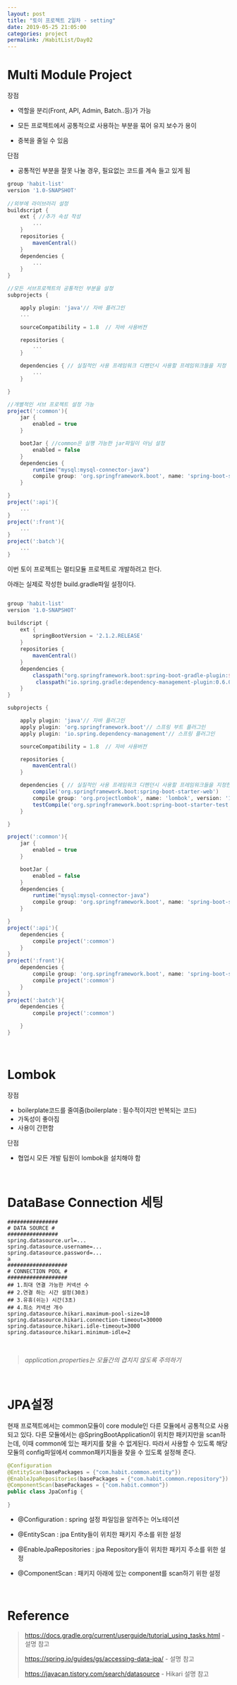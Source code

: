 ```yaml
---
layout: post
title: "토이 프로젝트 2일차 - setting"
date: 2019-05-25 21:05:00
categories: project
permalink: /HabitList/Day02
---
```


# Multi Module Project

장점

- 역할을 분리(Front, API, Admin, Batch..등)가 가능

- 모든 프로젝트에서 공통적으로 사용하는 부분을 묶어 유지 보수가 용이

- 중복을 줄일 수 있음

단점

- 공통적인 부분을 잘못 나눌 경우, 필요없는 코드를 계속 들고 있게 됨

```groovy
group 'habit-list'
version '1.0-SNAPSHOT'
    
//외부에 라이브러리 설정
buildscript {
    ext { //추가 속성 작성
        ...
    }
    repositories {
        mavenCentral()
    }
    dependencies {
        ...
    }
}

//모든 서브프로젝트의 공통적인 부분을 설정
subprojects {

    apply plugin: 'java'// 자바 플러그인
    ...

    sourceCompatibility = 1.8  // 자바 사용버전

    repositories {
        ...
    }

    dependencies { // 실질적인 사용 프레임워크 디펜던시 사용할 프레임워크들을 지정
        ...
    }

}

//개별적인 서브 프로젝트 설정 가능
project(':common'){
    jar {
        enabled = true
    }

    bootJar { //common은 실행 가능한 jar파일이 아님 설정 
        enabled = false
    }
    dependencies {
        runtime("mysql:mysql-connector-java")
        compile group: 'org.springframework.boot', name: 'spring-boot-starter-data-jpa', version: '2.1.3.RELEASE'
    }

}
project(':api'){
    ...
}
project(':front'){
    ...
}
project(':batch'){
    ...
}
```

이번 토이 프로젝트는 멀티모듈 프로젝트로 개발하려고 한다. 



아래는 실제로 작성한 build.gradle파일 설정이다.

```groovy

group 'habit-list'
version '1.0-SNAPSHOT'

buildscript {
    ext {
        springBootVersion = '2.1.2.RELEASE'
    }
    repositories {
        mavenCentral()
    }
    dependencies {
        classpath("org.springframework.boot:spring-boot-gradle-plugin:${springBootVersion}") // 스프링부트 플러그인 설정
         classpath("io.spring.gradle:dependency-management-plugin:0.6.0RELEASE")
    }
}

subprojects {

    apply plugin: 'java'// 자바 플러그인
    apply plugin: 'org.springframework.boot'// 스프링 부트 플러그인
    apply plugin: 'io.spring.dependency-management'// 스프링 플러그인

    sourceCompatibility = 1.8  // 자바 사용버전

    repositories {
        mavenCentral()
    }

    dependencies { // 실질적인 사용 프레임워크 디펜던시 사용할 프레임워크들을 지정한다.
        compile('org.springframework.boot:spring-boot-starter-web')
        compile group: 'org.projectlombok', name: 'lombok', version: '1.16.22'
        testCompile('org.springframework.boot:spring-boot-starter-test')
    }

}

project(':common'){
    jar {
        enabled = true
    }

    bootJar {
        enabled = false
    }
    dependencies {
        runtime("mysql:mysql-connector-java")
        compile group: 'org.springframework.boot', name: 'spring-boot-starter-data-jpa', version: '2.1.3.RELEASE'
    }

}
project(':api'){
    dependencies {
        compile project(':common')
    }
}
project(':front'){
    dependencies {
        compile group: 'org.springframework.boot', name: 'spring-boot-starter-thymeleaf', version: '2.1.3.RELEASE'
        compile project(':common')
    }
}
project(':batch'){
    dependencies {
        compile project(':common')

    }
}
```

<br/>

# Lombok

장점

- boilerplate코드를 줄여줌(boilerplate : 필수적이지만 반복되는 코드)
- 가독성이 좋아짐
- 사용이 간편함

단점

- 협업시 모든 개발 팀원이 lombok을 설치해야 함

<br/>

# DataBase Connection 세팅

```properties
################
# DATA SOURCE #
################
spring.datasource.url=...
spring.datasource.username=...
spring.datasource.password=...
a
###################
# CONNECTION POOL #
###################
## 1.최대 연결 가능한 커넥션 수
## 2.연결 하는 시간 설정(30초)
## 3.유휴(쉬는) 시간(3초)
## 4.최소 커넥션 개수
spring.datasource.hikari.maximum-pool-size=10 
spring.datasource.hikari.connection-timeout=30000 
spring.datasource.hikari.idle-timeout=3000
spring.datasource.hikari.minimum-idle=2
```

<br/>

> *application.properties는 모듈간의 겹치지 않도록 주의하기*

<br/>

# JPA설정

현재 프로젝트에서는 common모듈이 core module인 다른 모듈에서 공통적으로 사용되고 있다. 다른 모듈에서는 @SpringBootApplication이 위치한 패키지만을 scan하는데, 이때 common에 있는 패키지를 찾을 수 없게된다. 따라서 사용할 수 있도록 해당 모듈의 config파일에서 common패키지들을 찾을 수 있도록 설정해 준다.

```java
@Configuration
@EntityScan(basePackages = {"com.habit.common.entity"})
@EnableJpaRepositories(basePackages = {"com.habit.common.repository"})
@ComponentScan(basePackages = {"com.habit.common"})
public class JpaConfig {
    
}
```

- @Configuration : spring 설정 파일임을 알려주는 어노테이션

- @EntityScan : jpa Entity들이 위치한 패키지 주소를 위한 설정

- @EnableJpaRepositories :  jpa Repository들이 위치한 패키지 주소를 위한 설정

- @ComponentScan : 패키지 아래에 있는 component를 scan하기 위한 설정

<br/>

#  Reference

>  <https://docs.gradle.org/current/userguide/tutorial_using_tasks.html> - 설명 참고
>
>  <https://spring.io/guides/gs/accessing-data-jpa/> - 설명 참고
>
>  <https://javacan.tistory.com/search/datasource> - Hikari 설명 참고


